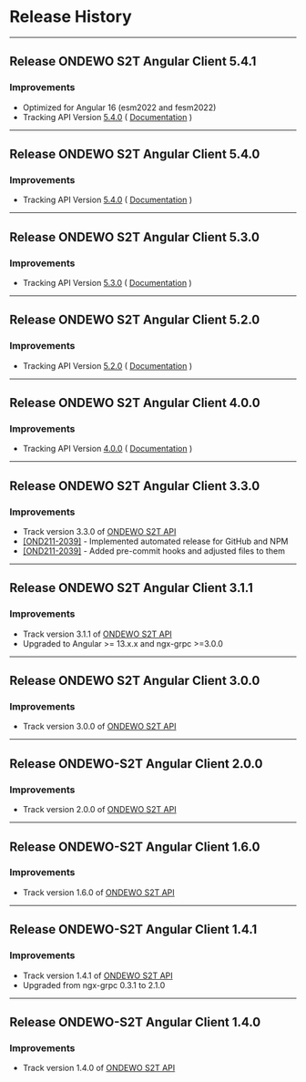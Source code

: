 # Release History

*****************  
## Release ONDEWO S2T Angular Client 5.4.1

### Improvements
* Optimized for Angular 16 (esm2022 and fesm2022)
* Tracking API Version [5.4.0](https://github.com/ondewo/ondewo-s2t-api/releases/tag/5.4.0) ( [Documentation](https://ondewo.github.io/ondewo-s2t-api/) )


***************** 
## Release ONDEWO S2T Angular Client 5.4.0

### Improvements
* Tracking API Version [5.4.0](https://github.com/ondewo/ondewo-s2t-api/releases/tag/5.4.0) ( [Documentation](https://ondewo.github.io/ondewo-s2t-api/) )


***************** 
## Release ONDEWO S2T Angular Client 5.3.0

### Improvements
* Tracking API Version [5.3.0](https://github.com/ondewo/ondewo-s2t-api/releases/tag/5.3.0) ( [Documentation](https://ondewo.github.io/ondewo-s2t-api/) )


***************** 
## Release ONDEWO S2T Angular Client 5.2.0

### Improvements
* Tracking API Version [5.2.0](https://github.com/ondewo/ondewo-s2t-api/releases/tag/5.2.0) ( [Documentation](https://ondewo.github.io/ondewo-s2t-api/) )


***************** 
## Release ONDEWO S2T Angular Client 4.0.0

### Improvements
* Tracking API Version [4.0.0](https://github.com/ondewo/ondewo-s2t-api/releases/tag/4.0.0) ( [Documentation](https://ondewo.github.io/ondewo-s2t-api/) )


*****************
## Release ONDEWO S2T Angular Client 3.3.0

### Improvements
* Track version 3.3.0 of [ONDEWO S2T API](https://github.com/ondewo/ondewo-s2t-api/releases/3.1.1)
* [[OND211-2039]](https://ondewo.atlassian.net/browse/OND211-2039) - Implemented automated release for GitHub and NPM
* [[OND211-2039]](https://ondewo.atlassian.net/browse/OND211-2039) - Added pre-commit hooks and adjusted files to them


*****************
## Release ONDEWO S2T Angular Client 3.1.1

### Improvements
* Track version 3.1.1 of [ONDEWO S2T API](https://github.com/ondewo/ondewo-s2t-api/releases/3.1.1)
* Upgraded to Angular >= 13.x.x and ngx-grpc >=3.0.0


*****************
## Release ONDEWO S2T Angular Client 3.0.0

### Improvements
* Track version 3.0.0 of [ONDEWO S2T API](https://github.com/ondewo/ondewo-s2t-api/releases/3.0.0)


*****************
## Release ONDEWO-S2T Angular Client 2.0.0

### Improvements
* Track version 2.0.0 of [ONDEWO S2T API](https://github.com/ondewo/ondewo-s2t-api/releases/2.0.0)


*****************
## Release ONDEWO-S2T Angular Client 1.6.0

### Improvements
* Track version 1.6.0 of [ONDEWO S2T API](https://github.com/ondewo/ondewo-s2t-api/releases/1.6.0)


*****************
## Release ONDEWO-S2T Angular Client 1.4.1

### Improvements
* Track version 1.4.1 of [ONDEWO S2T API](https://github.com/ondewo/ondewo-s2t-api/releases/1.4.1)
* Upgraded from ngx-grpc 0.3.1 to 2.1.0


*****************
## Release ONDEWO-S2T Angular Client 1.4.0

### Improvements
* Track version 1.4.0 of [ONDEWO S2T API](https://github.com/ondewo/ondewo-s2t-api/releases/1.4.0)
